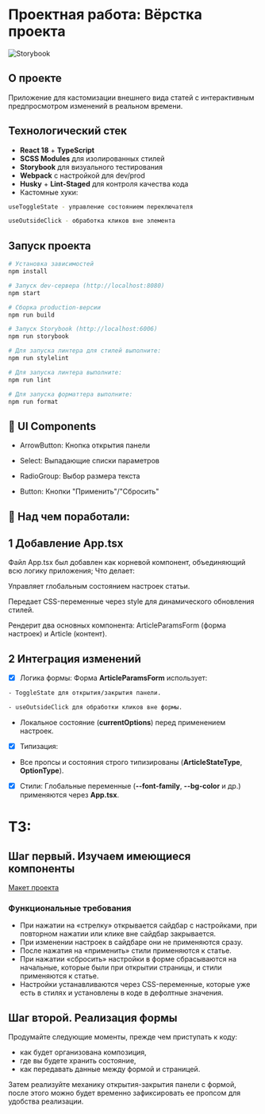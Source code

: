 # Проектная работа: Вёрстка проекта

![Storybook](https://cdn.jsdelivr.net/gh/storybookjs/brand@main/badge/badge-storybook.svg)


## О проекте

Приложение для кастомизации внешнего вида статей с интерактивным предпросмотром изменений в реальном времени.

## Технологический стек

- **React 18** + **TypeScript**
- **SCSS Modules** для изолированных стилей
- **Storybook** для визуального тестирования
- **Webpack** с настройкой для dev/prod
- **Husky** + **Lint-Staged** для контроля качества кода
- Кастомные хуки:
```bash
useToggleState - управление состоянием переключателя

useOutsideClick - обработка кликов вне элемента
```
## Запуск проекта

```bash
# Установка зависимостей
npm install

# Запуск dev-сервера (http://localhost:8080)
npm start

# Сборка production-версии
npm run build

# Запуск Storybook (http://localhost:6006)
npm run storybook

# Для запуска линтера для стилей выполните:
npm run stylelint

# Для запуска линтера выполните:
npm run lint

# Для запуска форматтера выполните:
npm run format

```


## 🎨 UI Components
-  ArrowButton: Кнопка открытия панели

-  Select: Выпадающие списки параметров

-  RadioGroup: Выбор размера текста

-  Button: Кнопки "Применить"/"Сбросить"


## 📂 Над чем поработали:

## 1 Добавление App.tsx
Файл App.tsx был добавлен как корневой компонент, объединяющий всю логику приложения;
Что делает:

Управляет глобальным состоянием настроек статьи.

Передает CSS-переменные через style для динамического обновления стилей.

Рендерит два основных компонента: ArticleParamsForm (форма настроек) и Article (контент).

## 2 Интеграция изменений
- [x] Логика формы:
Форма **ArticleParamsForm** использует:
```bash
- ToggleState для открытия/закрытия панели.

- useOutsideClick для обработки кликов вне формы.
```
- Локальное состояние (**currentOptions**) перед применением настроек.

- [x] Типизация:
- Все пропсы и состояния строго типизированы (**ArticleStateType**, **OptionType**).

- [x] Стили:
Глобальные переменные (**--font-family**, **--bg-color** и др.) применяются через **App.tsx**.

# ТЗ:
## Шаг первый. Изучаем имеющиеся компоненты

[Макет проекта](https://www.figma.com/file/FEeiiGLOsE7ktXbPpBxYoD/Custom-dropdown?type=design&node-id=0%3A1&mode=design&t=eXRJnWC6Xsuw0qR4-1)

### Функциональные требования

- При нажатии на «стрелку» открывается сайдбар с настройками, при повторном нажатии или клике вне сайдбар закрывается.
- При изменении настроек в сайдбаре они не применяются сразу.
- После нажатия на «применить» стили применяются к статье.
- При нажатии «сбросить» настройки в форме сбрасываются на начальные, которые были при открытии страницы, и стили применяются к статье.
- Настройки устанавливаются через CSS-переменные, которые уже есть в стилях и установлены в коде в дефолтные значения.

## Шаг второй. Реализация формы

Продумайте следующие моменты, прежде чем приступать к коду: 

- как будет организована композиция,
- где вы будете хранить состояние,
- как передавать данные между формой и страницей.

Затем реализуйте механику открытия-закрытия панели с формой, после этого можно будет временно зафиксировать ее пропсом для удобства реализации.
